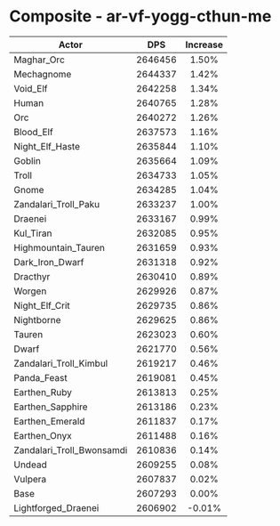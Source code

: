 # Composite - ar-vf-yogg-cthun-me
| Actor | DPS | Increase |
|---|:---:|:---:|
|Maghar_Orc|2646456|1.50%|
|Mechagnome|2644337|1.42%|
|Void_Elf|2642258|1.34%|
|Human|2640765|1.28%|
|Orc|2640272|1.26%|
|Blood_Elf|2637573|1.16%|
|Night_Elf_Haste|2635844|1.10%|
|Goblin|2635664|1.09%|
|Troll|2634733|1.05%|
|Gnome|2634285|1.04%|
|Zandalari_Troll_Paku|2633237|1.00%|
|Draenei|2633167|0.99%|
|Kul_Tiran|2632085|0.95%|
|Highmountain_Tauren|2631659|0.93%|
|Dark_Iron_Dwarf|2631318|0.92%|
|Dracthyr|2630410|0.89%|
|Worgen|2629926|0.87%|
|Night_Elf_Crit|2629735|0.86%|
|Nightborne|2629625|0.86%|
|Tauren|2623023|0.60%|
|Dwarf|2621770|0.56%|
|Zandalari_Troll_Kimbul|2619217|0.46%|
|Panda_Feast|2619081|0.45%|
|Earthen_Ruby|2613813|0.25%|
|Earthen_Sapphire|2613186|0.23%|
|Earthen_Emerald|2611837|0.17%|
|Earthen_Onyx|2611488|0.16%|
|Zandalari_Troll_Bwonsamdi|2610836|0.14%|
|Undead|2609255|0.08%|
|Vulpera|2607837|0.02%|
|Base|2607293|0.00%|
|Lightforged_Draenei|2606902|-0.01%|
